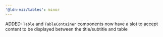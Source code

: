 ```yaml
---
'@ldn-viz/tables': minor
---
```


ADDED: `Table` and `TableContainer` components now have a slot to accept content to be displayed between the title/subtitle and table

